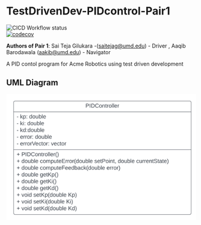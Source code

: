 # TestDrivenDev-PIDcontrol-Pair1

![CICD Workflow status](https://github.com/saiteja12-g/TestDrivenDev-PIDcontrol-Pair1/actions/workflows/run-unit-test-and-upload-codecov.yml/badge.svg)  
[![codecov](https://codecov.io/gh/saiteja12-g/TestDrivenDev-PIDcontrol-Pair1/branch/main/graph/badge.svg)](https://codecov.io/gh/saiteja12-g/TestDrivenDev-PIDcontrol-Pair1)

**Authors of Pair 1**: Sai Teja Gilukara -(saitejag@umd.edu) - Driver , Aaqib Barodawala (aakib@umd.edu) - Navigator

A PID contol program for Acme Robotics using test driven development

## UML Diagram

![Alt text](UML_diagram/image.png)
